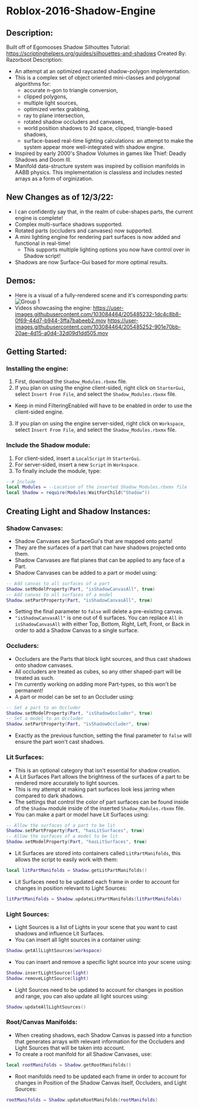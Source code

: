 # Roblox-2016-Shadow-Engine

## Description:
Built off of Egomooses Shadow Silhouttes Tutorial: https://scriptinghelpers.org/guides/silhouettes-and-shadows
Created By: Razorboot
Description: 
* An attempt at an optimized raycasted shadow-polygon implementation. 
* This is a complex set of object oriented mini-classes and polygonal algorithms for:
  * accurate n-gon to triangle conversion,
  * clipped polygons,
  * multiple light sources,
  * optimized vertex grabbing,
  * ray to plane intersection,
  * rotated shadow occluders and canvases,
  * world position shadows to 2d space, clipped, triangle-based shadows,
  * surface-based real-time lighting calculations:
    an attempt to make the system appear more well-integrated with shadow engine.
* Inspired by early 2000's Shadow Volumes in games like Thief: Deadly Shadows and Doom III.
* Manifold data-structure system was inspired by collision manifolds in AABB physics.
    This implementation is classless and includes nested arrays as a form of orginization.

## New Changes as of 12/3/22:
* I can confidently say that, in the realm of cube-shapes parts, the current engine is complete!
* Complex multi-surface shadows supported.
* Rotated parts (occluders and canvases) now supported.
* A mini lighting engine for rendering part surfaces is now added and functional in real-time!
  * This supports multiple lighting options you now have control over in Shadow script!
* Shadows are now Surface-Gui based for more optimal results.

## Demos:
* Here is a visual of a fully-rendered scene and it's corresponding parts:
![Group 1](https://user-images.githubusercontent.com/103084464/205473222-2a12b90c-f2e0-41b8-bf54-d5a7161b5eba.png)
* Videos showcasing the engine:
https://user-images.githubusercontent.com/103084464/205485232-1dc4c8b8-0f69-44d7-b944-3ffa7babeeb2.mov
https://user-images.githubusercontent.com/103084464/205485252-901e70bb-20ae-4d15-a0d4-32d09d1dd505.mov


## Getting Started:
### Installing the engine:
1. First, download the ``Shadow_Modules.rbxmx`` file.
2. If you plan on using the engine client-sided, right click on ``StarterGui``, select ``Insert From File``, and select the ``Shadow_Modules.rbxmx`` file.
  * Keep in mind FilteringEnabled will have to be enabled in order to use the client-sided engine.
3. If you plan on using the engine server-sided, right click on ``Workspace``, select ``Insert From File``, and select the ``Shadow_Modules.rbxmx`` file.

### Include the Shadow module:
1. For client-sided, insert a ``LocalScript`` in ``StarterGui``.
2. For server-sided, insert a new ``Script`` in ``Workspace``.
3. To finally include the module, type:
```lua
--# Include
local Modules = --Location of the inserted Shadow_Modules.rbxmx file
local Shadow = require(Modules:WaitForChild("Shadow"))
```

## Creating Light and Shadow Instances:
### Shadow Canvases:
* Shadow Canvases are SurfaceGui's that are mapped onto parts!
* They are the surfaces of a part that can have shadows projected onto them.
* Shadow Canvases are flat planes that can be applied to any face of a Part.
* Shadow Canvases can be added to a part or model using:
 ```lua
 -- Add canvas to all surfaces of a part
 Shadow.setModelProperty(Part, "isShadowCanvasAll", true)
 -- Add canvas to all surfaces of a model
 Shadow.setPartProperty(Part, "isShadowCanvasAll", true)
 ```
* Setting the final parameter to ``false`` will delete a pre-existing canvas.
* ``"isShadowCanvasAll"`` is one out of 6 surfaces. You can replace ``All`` in ``isShadowCanvasAll`` with either Top, Bottom, Right, Left, Front, or Back in order to add a Shadow Canvas to a single surface.

### Occluders:
* Occluders are the Parts that block light sources, and thus cast shadows onto shadow canvases.
* All occluders are treated as cubes, so any other shaped-part will be treated as such.
* I'm currently working on adding more Part-types, so this won't be permanent!
* A part or model can be set to an Occluder using:
```lua
-- Set a part to an Occluder
Shadow.setModelProperty(Part, "isShadowOccluder", true)
-- Set a model to an Occluder
Shadow.setPartProperty(Part, "isShadowOccluder", true)
```
* Exactly as the previous function, setting the final parameter to ``false`` will ensure the part won't cast shadows.

### Lit Surfaces:
* This is an optional category that isn't essential for shadow creation.
* A Lit Surfaces Part allows the brightness of the surfaces of a part to be rendered more accurately to light sources.
* This is my attempt at making part surfaces look less jarring when compared to dark shadows.
* The settings that control the color of part surfaces can be found inside of the ``Shadow`` module inside of the inserted ``Shadow_Modules.rbxmx`` file.
* You can make a part or model have Lit Surfaces using:
```lua
-- Allow the surfaces of a part to be lit
Shadow.setPartProperty(Part, "hasLitSurfaces", true)
-- Allow the surfaces of a model to be lit
Shadow.setModelProperty(Part, "hasLitSurfaces", true)
```
* Lit Surfaces are stored into containers called ``LitPartManifolds``, this allows the script to easily work with them:
```lua
local litPartManifolds = Shadow.getLitPartManifolds()
```
* Lit Surfaces need to be updated each frame in order to account for changes in position relevant to Light Sources:
```lua
litPartManifolds = Shadow.updateLitPartManifolds(litPartManifolds)
```

### Light Sources:
* Light Sources is a list of Lights in your scene that you want to cast shadows and influence Lit Surfaces.
* You can insert all light sources in a container using:
```lua
Shadow.getAllLightSources(workspace)
```
* You can insert and remove a specific light source into your scene using:
```lua
Shadow.insertLightSource(light)
Shadow.removeLightSource(light)
```
* Light Sources need to be updated to account for changes in position and range, you can also update all light sources using:
```lua
Shadow.updateAllLightSources()
```

### Root/Canvas Manifolds:
* When creating shadows, each Shadow Canvas is passed into a function that generates arrays with relevant information for the Occluders and Light Sources that will be taken into account.
* To create a root manifold for all Shadow Canvases, use:
```lua
local rootManifolds = Shadow.getRootManifolds()
```
* Root manifolds need to be updated each frame in order to account for changes in Position of the Shadow Canvas itself, Occluders, and Light Sources:
```lua
rootManifolds = Shadow.updateRootManifolds(rootManifolds)
```
